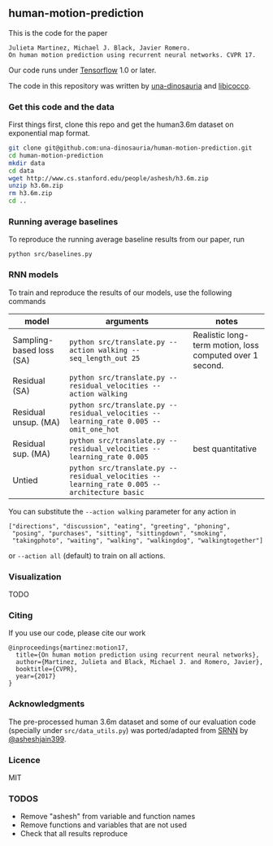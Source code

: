 
## human-motion-prediction

This is the code for the paper

```
Julieta Martinez, Michael J. Black, Javier Romero.
On human motion prediction using recurrent neural networks. CVPR 17.
```

Our code runs under [Tensorflow](https://github.com/tensorflow/tensorflow/) 1.0 or later.

The code in this repository was written by [una-dinosauria](https://github.com/una-dinosauria/) and [libicocco](https://github.com/libicocco/).

### Get this code and the data

First things first, clone this repo and get the human3.6m dataset on exponential map format.

```bash
git clone git@github.com:una-dinosauria/human-motion-prediction.git
cd human-motion-prediction
mkdir data
cd data
wget http://www.cs.stanford.edu/people/ashesh/h3.6m.zip
unzip h3.6m.zip
rm h3.6m.zip
cd ..
```

### Running average baselines

To reproduce the running average baseline results from our paper, run

`python src/baselines.py`

### RNN models

To train and reproduce the results of our models, use the following commands

| model      | arguments | notes |
| ---        | ---       | ---   |
| Sampling-based loss (SA) | `python src/translate.py --action walking --seq_length_out 25` | Realistic long-term motion, loss computed over 1 second. |
| Residual (SA)            | `python src/translate.py --residual_velocities --action walking` |  |
| Residual unsup. (MA)     | `python src/translate.py --residual_velocities --learning_rate 0.005 --omit_one_hot` |  |
| Residual sup. (MA)       | `python src/translate.py --residual_velocities --learning_rate 0.005` | best quantitative |
| Untied       | `python src/translate.py --residual_velocities --learning_rate 0.005 --architecture basic` |  |


You can substitute the `--action walking` parameter for any action in

```
["directions", "discussion", "eating", "greeting", "phoning",
 "posing", "purchases", "sitting", "sittingdown", "smoking",
 "takingphoto", "waiting", "walking", "walkingdog", "walkingtogether"]
```

or `--action all` (default) to train on all actions.

### Visualization

TODO

### Citing

If you use our code, please cite our work

```
@inproceedings{martinez:motion17,
  title={On human motion prediction using recurrent neural networks},
  author={Martinez, Julieta and Black, Michael J. and Romero, Javier},
  booktitle={CVPR},
  year={2017}
}
```

### Acknowledgments

The pre-processed human 3.6m dataset and some of our evaluation code (specially under `src/data_utils.py`) was ported/adapted from [SRNN](https://github.com/asheshjain399/RNNexp/tree/srnn/structural_rnn) by [@asheshjain399](https://github.com/asheshjain399).

### Licence
MIT


### TODOS

* Remove "ashesh" from variable and function names
* Remove functions and variables that are not used
* Check that all results reproduce

